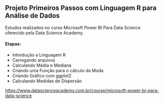 ## Projeto Primeiros Passos com Linguagem R para Análise de Dados

Estudos realizados no curso Microsoft Power BI Para Data Science oferecido pela Data Science Academy.

#### Etapas:
- Introdução a Linguagem R
- Carregando arquivos
- Calculando Média e Mediana
- Criando uma Função para o cálculo da Moda
- Criando Gráfico com ggplot2
- Calculando Medidas de Dispersão

https://www.datascienceacademy.com.br/course/microsoft-power-bi-para-data-science